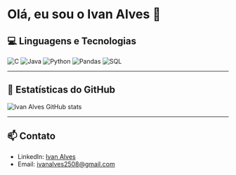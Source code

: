 # Olá, eu sou o Ivan Alves 👋

## 💻 Linguagens e Tecnologias

![C](https://img.shields.io/badge/C-555?style=for-the-badge&logo=c&logoColor=white)
![Java](https://img.shields.io/badge/Java-555?style=for-the-badge&logo=java&logoColor=white)
![Python](https://img.shields.io/badge/Python-555?style=for-the-badge&logo=python&logoColor=white)
![Pandas](https://img.shields.io/badge/Pandas-555?style=for-the-badge&logo=pandas&logoColor=white)
![SQL](https://img.shields.io/badge/SQL-555?style=for-the-badge&logo=mysql&logoColor=white)

---

## 🐍 Estatísticas do GitHub

![Ivan Alves GitHub stats](https://github-readme-stats.vercel.app/api?username=IvanAlves&show_icons=true&theme=radical)

---

## 📫 Contato

- LinkedIn: [Ivan Alves](https://www.linkedin.com/in/ivan-alves-729810287/)
- Email: ivanalves2508@gmail.com
